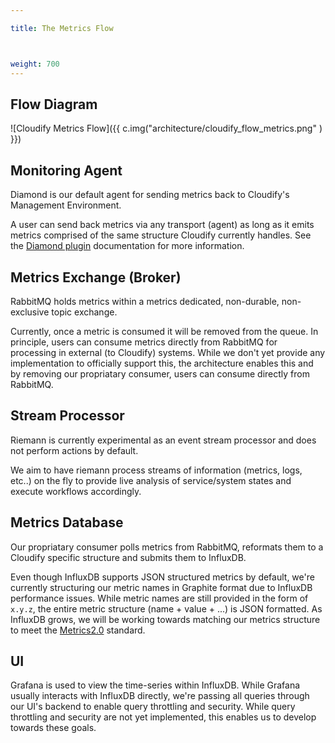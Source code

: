 ```yaml
---

title: The Metrics Flow



weight: 700
---
```



## Flow Diagram

![Cloudify Metrics Flow]({{ c.img("architecture/cloudify_flow_metrics.png" ) }})

## Monitoring Agent

Diamond is our default agent for sending metrics back to Cloudify's Management Environment.

A user can send back metrics via any transport (agent) as long as it emits metrics comprised of the same structure Cloudify currently handles. See the [Diamond plugin](/plugins/diamond) documentation for more information.

## Metrics Exchange (Broker)

RabbitMQ holds metrics within a metrics dedicated, non-durable, non-exclusive topic exchange.

Currently, once a metric is consumed it will be removed from the queue. In principle, users can consume metrics directly from RabbitMQ for processing in external (to Cloudify) systems. While we don't yet provide any implementation to officially support this, the architecture enables this and by removing our propriatary consumer, users can consume directly from RabbitMQ.

## Stream Processor

Riemann is currently experimental as an event stream processor and does not perform actions by default.

We aim to have riemann process streams of information (metrics, logs, etc..) on the fly to provide live analysis of service/system states and execute workflows accordingly.

## Metrics Database

Our propriatary consumer polls metrics from RabbitMQ, reformats them to a Cloudify specific structure and submits them to InfluxDB.

Even though InfluxDB supports JSON structured metrics by default, we're currently structuring our metric names in Graphite format due to InfluxDB performance issues. While metric names are still provided in the form of `x.y.z`, the entire metric structure (name + value + ...) is JSON formatted.
As InfluxDB grows, we will be working towards matching our metrics structure to meet the [Metrics2.0](http://metrics20.org/) standard.

## UI

Grafana is used to view the time-series within InfluxDB. While Grafana usually interacts with InfluxDB directly, we're passing all queries through our UI's backend to enable query throttling and security. While query throttling and security are not yet implemented, this enables us to develop towards these goals.
